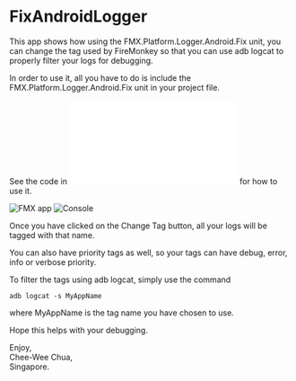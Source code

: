 # FixAndroidLogger

This app shows how using the FMX.Platform.Logger.Android.Fix unit, you can change the tag used by FireMonkey so that you can use adb logcat to properly filter your logs for debugging.

In order to use it, all you have to do is include the FMX.Platform.Logger.Android.Fix unit in your project file.

See the code in ![FixAndroudLoggerDemoImpl.pas](../master/FixAndroudLoggerDemoImpl.pas) for how to use it.

![FMX app](../master/images/ChangeTag2.png)
![Console](../master/images/console2.png)

Once you have clicked on the Change Tag button, all your logs will be tagged with that name.

You can also have priority tags as well, so your tags can have debug, error, info or verbose priority.

To filter the tags using adb logcat, simply use the command
```
adb logcat -s MyAppName
```

where MyAppName is the tag name you have chosen to use.

Hope this helps with your debugging.

Enjoy,  
Chee-Wee Chua,  
Singapore.  
